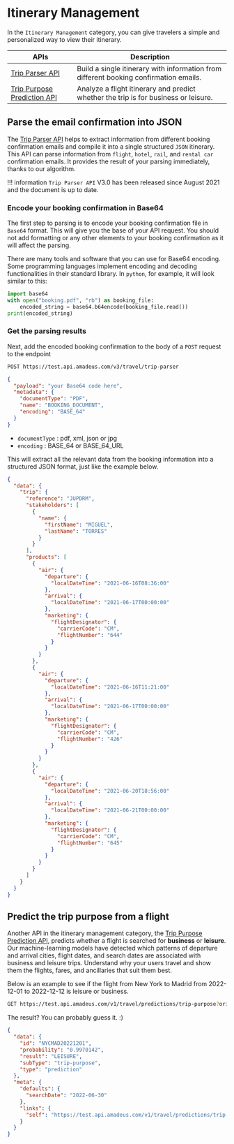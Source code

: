 # Itinerary Management

In the `Itinerary Management` category, you can give travelers a simple and personalized way to view their itinerary. 

| APIs                                                                                                                                                 | Description                                                                                                               |
|------------------------------------------------------------------------------------------------------------------------------------------------------|---------------------------------------------------------------------------------------------------------------------------|
| [Trip Parser  API](https://developers.amadeus.com/self-service/category/trip/api-doc/trip-parser/api-reference) | Build a single itinerary with information from different booking confirmation emails.                                                 |
| [Trip Purpose Prediction API](https://developers.amadeus.com/self-service/category/trip/api-doc/trip-purpose-prediction/api-reference) | Analyze a flight itinerary and predict whether the trip is for business or leisure. |
 
## Parse the email confirmation into JSON

The [Trip Parser  API](https://developers.amadeus.com/self-service/category/trip/api-doc/trip-parser/api-reference) helps to extract information from different booking confirmation emails and compile it into a single structured `JSON` itinerary. This API can parse information from `flight`, `hotel`, `rail`, and `rental car` confirmation emails. It provides the result of your parsing immediately, thanks to our algorithm. 

!!! information
    `Trip Parser API` V3.0 has been released since August 2021 and the document is up to date. 

### Encode your booking confirmation in Base64

The first step to parsing is to encode your booking confirmation file in `Base64` format. This will give you the base of your API request. You should not add formatting or any other elements to your booking confirmation as it will affect the parsing.  

There are many tools and software that you can use for Base64 encoding. Some programming languages implement encoding and decoding functionalities in their standard library. In `python`, for example, it will look similar to this:  

```py
import base64 
with open("booking.pdf", "rb") as booking_file: 
    encoded_string = base64.b64encode(booking_file.read()) 
print(encoded_string)
```

### Get the parsing results 

Next, add the encoded booking confirmation to the body of a `POST` request to the endpoint 

```bash
POST https://test.api.amadeus.com/v3/travel/trip-parser
```

```json
{
  "payload": "your Base64 code here",
  "metadata": {
    "documentType": "PDF",
    "name": "BOOKING_DOCUMENT",
    "encoding": "BASE_64"
  }
}
```

- `documentType` : pdf, xml, json or jpg
- `encoding` : BASE_64 or BASE_64_URL

This will extract all the relevant data from the booking information into a structured JSON format, just like the example below.

```json
{
  "data": {
    "trip": {
      "reference": "JUPDRM",
      "stakeholders": [
        {
          "name": {
            "firstName": "MIGUEL",
            "lastName": "TORRES"
          }
        }
      ],
      "products": [
        {
          "air": {
            "departure": {
              "localDateTime": "2021-06-16T08:36:00"
            },
            "arrival": {
              "localDateTime": "2021-06-17T00:00:00"
            },
            "marketing": {
              "flightDesignator": {
                "carrierCode": "CM",
                "flightNumber": "644"
              }
            }
          }
        },
        {
          "air": {
            "departure": {
              "localDateTime": "2021-06-16T11:21:00"
            },
            "arrival": {
              "localDateTime": "2021-06-17T00:00:00"
            },
            "marketing": {
              "flightDesignator": {
                "carrierCode": "CM",
                "flightNumber": "426"
              }
            }
          }
        },
        {
          "air": {
            "departure": {
              "localDateTime": "2021-06-20T18:56:00"
            },
            "arrival": {
              "localDateTime": "2021-06-21T00:00:00"
            },
            "marketing": {
              "flightDesignator": {
                "carrierCode": "CM",
                "flightNumber": "645"
              }
            }
          }
        }
      ]
    }
  }
}

```


## Predict the trip purpose from a flight

Another API in the itinerary management category, the [Trip Purpose Prediction API](https://developers.amadeus.com/self-service/category/trip/api-doc/trip-purpose-prediction/api-reference), predicts whether a flight is searched for **business** or **leisure**. Our machine-learning models have detected which patterns of departure and arrival cities, flight dates, and search dates are associated with business and leisure trips. Understand why your users travel and show them the flights, fares, and ancillaries that suit them best.

Below is an example to see if the flight from New York to Madrid from 2022-12-01 to 2022-12-12 is leisure or business. 

```bash
GET https://test.api.amadeus.com/v1/travel/predictions/trip-purpose?originLocationCode=NYC&destinationLocationCode=MAD&departureDate=2022-12-01&returnDate=2022-12-12
```

The result? You can probably guess it. :) 

```json
{
  "data": {
    "id": "NYCMAD20221201",
    "probability": "0.9970142",
    "result": "LEISURE",
    "subType": "trip-purpose",
    "type": "prediction"
  },
  "meta": {
    "defaults": {
      "searchDate": "2022-06-30"
    },
    "links": {
      "self": "https://test.api.amadeus.com/v1/travel/predictions/trip-purpose?originLocationCode=NYC&destinationLocationCode=MAD&departureDate=2022-12-01&returnDate=2022-12-12&searchDate=2022-06-30"
    }
  }
}
```

